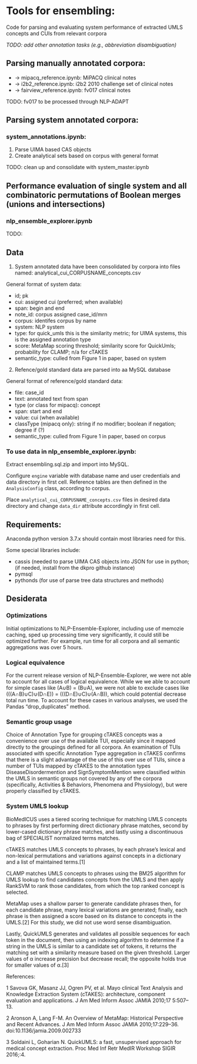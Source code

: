 # Tools for ensembling:

Code for parsing and evaluating system performance of extracted UMLS concepts and CUIs from relevant corpora

*TODO: add other annotation tasks (e.g., abbreviation disambiguation)*

## Parsing manually annotated corpora:

   - -> mipacq_reference.ipynb: MiPACQ clinical notes
   - -> i2b2_reference.ipynb: i2b2 2010 challenge set of clinical notes
   - -> fairview_reference.ipynb: fv017 clinical notes

TODO: fv017 to be processed through NLP-ADAPT

## Parsing system annotated corpora:

  ### system_annotations.ipynb:

1. Parse UIMA based CAS objects
2. Create analytical sets based on corpus with general format

TODO: clean up and consolidate with system_master.ipynb

## Performance evaluation of single system and all combinatoric permutations of Boolean merges (unions and intersections)

  ### nlp_ensemble_explorer.ipynb

TODO:

## Data

1. System annotated data have been consolidated by corpora into files named: analytical_cui_CORPUSNAME_concepts.csv

General format of system data:

   - id; pk
   - cui: assigned cui (preferred; when available)
   - span: begin and end
   - note_id: corpus assigned case_id/mrn
   - corpus: identifes corpus by name
   - system: NLP system
   - type: for quick_umls this is the similarity metric; for UIMA systems, this is the assigned annotation type
   - score: MetaMap scoring threshold; similarity score for QuickUmls; probability for CLAMP; n/a for cTAKES 
   - semantic_type: culled from Figure 1 in paper, based on system

2. Refence/gold standard data are parsed into aa MySQL database

General format of reference/gold standard data:

   - file: case_id
   - text: annotated text from span
   - type (or class for mipacq): concept
   - span: start and end 
   - value: cui (when available)
   - classType (mipacq only): string if no modifier; boolean if negation; degree if (?)
   - semantic_type: culled from Figure 1 in paper, based on corpus

### To use data in nlp_ensemble_explorer.ipynb:

Extract ensembling.sql.zip and import into MySQL. 

Configure `engine` variable with database name and user credentials and data directory in first cell. Reference tables are then defined in the `AnalysisConfig` class, according to corpus.

Place `analytical_cui_CORPUSNAME_concepts.csv` files in desired data directory and change `data_dir` attribute accordingly in first cell.

## Requirements:

Anaconda python version 3.7.x should contain most libraries need for this.

Some special libraries include:

   - cassis (needed to parse UIMA CAS objects into JSON for use in python; (if needed, install from the dkpro github instance)
   - pymsql
   - pythonds (for use of parse tree data structures and methods)
   
## Desiderata

### Optimizations

Initial optimizations to NLP-Ensemble-Explorer, including use of memozie caching, sped up processing time very significantly, it could still be optimized further. For example, run time for all corpora and all semantic aggregations was over 5 hours. 

### Logical equivalence

For the current release version of NLP-Ensemble-Explorer, we were not able to account for all cases of logical equivalence. While we we able to account for simple cases like (A∪B) = (B∪A), we were not able to exclude cases like (((A∩B)∪C)∪(D∩E)) = (((D∩E)∪C)∪(A∩B)), which could potential decrease total run time. To account for these cases in various analyses, we used the Pandas “drop_duplicates” method.

### Semantic group usage 
Choice of Annotation Type for grouping cTAKES concepts was a convenience over use of the available TUI, especially since it mapped directly to the groupings defined for all corpora. An examination of TUIs associated with specific Annotation Type aggregation in cTAKES confirms that there is a slight advantage of the use of this over use of TUIs, since a number of TUIs mapped by cTAKES to the annotation types DiseaseDisordermention and SignSymptomMention were classified within the UMLS in semantic groups not covered by any of the corpora (specifically,  Activities & Behaviors, Phenomena and Physiology), but were properly classified by cTAKES.

### System UMLS lookup

BioMedICUS uses a tiered scoring technique for matching UMLS concepts to phrases by first performing direct dictionary phrase matches, second by lower-cased dictionary phrase matches, and lastly using a discontinuous bag of SPECIALIST normalized terms matches. 

cTAKES matches UMLS concepts to phrases, by each phrase’s lexical and non-lexical permutations and variations against concepts in a dictionary and a list of maintained terms.[1]

CLAMP matches UMLS concepts to phrases using the BM25 algorithm for UMLS lookup to find candidates concepts from the UMLS and then apply RankSVM to rank those candidates, from which the top ranked concept is selected.

MetaMap uses a shallow parser to generate candidate phrases then, for each candidate phrase, many lexical variations are generated; finally, each phrase is then assigned a score based on its distance to concepts in the UMLS.[2] For this study, we did not use word sense disambiguation.

Lastly, QuickUMLS generates and validates all possible sequences for each token in the document, then using an indexing algorithm to determine if a string in the UMLS is similar to a candidate set of tokens, it returns the matching set with a similarity measure based on the given threshold.  Larger values of α increase precision but decrease recall; the opposite holds true for smaller values of α.[3]


References:

1 Savova GK, Masanz JJ, Ogren PV, et al. Mayo clinical Text Analysis and Knowledge Extraction System (cTAKES): architecture, component evaluation and applications. J Am Med Inform Assoc JAMIA 2010;17 5:507–13.

2 Aronson A, Lang F-M. An Overview of MetaMap: Historical Perspective and Recent Advances. J Am Med Inform Assoc JAMIA 2010;17:229–36. doi:10.1136/jamia.2009.002733

3 Soldaini L, Goharian N. QuickUMLS: a fast, unsupervised approach for medical concept extraction. Proc Med Inf Retr MedIR Workshop SIGIR 2016;:4.




